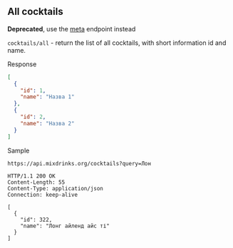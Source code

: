 ## All cocktails

**Deprecated**, use the [meta](meta.md) endpoint instead

`cocktails/all` - return the list of all cocktails, with short information id and name.

Response

```json
[
  {
    "id": 1,
    "name": "Назва 1"
  },
  {
    "id": 2,
    "name": "Назва 2"
  }
]
```

Sample

```http
https://api.mixdrinks.org/cocktails?query=Лон

HTTP/1.1 200 OK
Content-Length: 55
Content-Type: application/json
Connection: keep-alive

[
  {
    "id": 322,
    "name": "Лонг айленд айс ті"
  }
]
```
